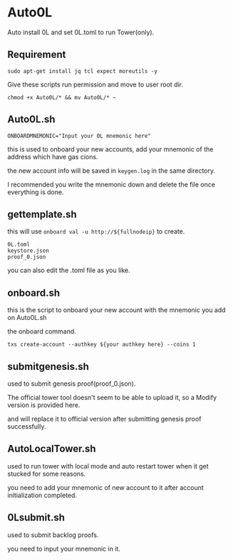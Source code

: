 # Auto0L
Auto install 0L and set 0L.toml to run Tower(only).

## Requirement
```
sudo apt-get install jq tcl expect moreutils -y
```
Give these scripts run permission and move to user root dir.
```
chmod +x Auto0L/* && mv Auto0L/* ~
```

## Auto0L.sh
```
ONBOARDMNEMONIC="Input your 0L mnemonic here"
```
this is used to onboard your new accounts, add your mnemonic of the address which have gas cions.

the new account info will be saved in `keygen.log` in the same directory.

I recommended you write the mnemonic down and delete the file once everything is done.

## gettemplate.sh
this will use `onboard val -u http://${fullnodeip}` to create. 
```
0L.toml 
keystore.json
proof_0.json
```
you can also edit the .toml file as you like.

## onboard.sh
this is the script to onboard your new account with the mnemonic you add on Auto0L.sh

the onboard command.
```
txs create-account --authkey ${your authkey here} --coins 1
```

## submitgenesis.sh
used to submit genesis proof(proof_0.json).

The official tower tool doesn't seem to be able to upload it, so a Modify version is provided here.

and will replace it to official version after submitting genesis proof successfully.

## AutoLocalTower.sh
used to run tower with local mode and auto restart tower when it get stucked for some reasons.

you need to add your mnemonic of new account to it after account initialization completed.

## 0Lsubmit.sh
used to submit backlog proofs.

you need to input your mnemonic in it.
